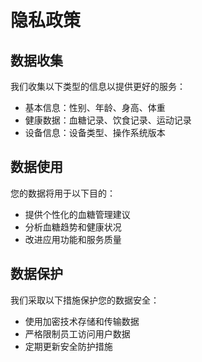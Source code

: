 # 隐私政策
## 数据收集
我们收集以下类型的信息以提供更好的服务：
* 基本信息：性别、年龄、身高、体重
* 健康数据：血糖记录、饮食记录、运动记录
* 设备信息：设备类型、操作系统版本

## 数据使用
您的数据将用于以下目的：
* 提供个性化的血糖管理建议
* 分析血糖趋势和健康状况
* 改进应用功能和服务质量

## 数据保护
我们采取以下措施保护您的数据安全：
* 使用加密技术存储和传输数据
* 严格限制员工访问用户数据
* 定期更新安全防护措施
